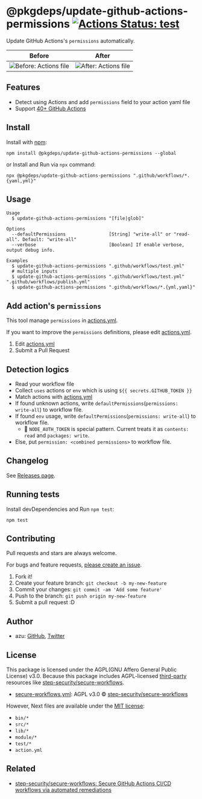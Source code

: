 # @pkgdeps/update-github-actions-permissions [![Actions Status: test](https://github.com/pkgdeps/update-github-actions-permissions/workflows/test/badge.svg)](https://github.com/pkgdeps/update-github-actions-permissions/actions?query=workflow%3A"test")

Update GitHub Actions&#39;s `permissions` automatically.

|                    Before                    |                   After                    |
|:--------------------------------------------:|:------------------------------------------:|
| ![Before: Actions file](docs/img/before.png) | ![After: Actions file](docs/img/after.png) |

## Features

- Detect using Actions and add `permissions` field to your action yaml file
- Support [40+ GitHub Actions](./actions.yml)

## Install

Install with [npm](https://www.npmjs.com/):

    npm install @pkgdeps/update-github-actions-permissions --global

or Install and Run via `npx` command:

    npx @pkgdeps/update-github-actions-permissions ".github/workflows/*.{yaml,yml}"

## Usage

    Usage
      $ update-github-actions-permissions "[file|glob]"
 
    Options
      --defaultPermissions                [String] "write-all" or "read-all". Default: "write-all"
      --verbose                           [Boolean] If enable verbose, output debug info.
 
    Examples
      $ update-github-actions-permissions ".github/workflows/test.yml"
      # multiple inputs
      $ update-github-actions-permissions ".github/workflows/test.yml" ".github/workflows/publish.yml" 
      $ update-github-actions-permissions ".github/workflows/*.{yml,yaml}"

## Add action's `permissions`

This tool manage `permissions` in [actions.yml](./actions.yml).

If you want to improve the `permissions` definitions, please edit [actions.yml](./actions.yml).

1. Edit [actions.yml](./actions.yml)
2. Submit a Pull Request

## Detection logics

- Read your workflow file
- Collect `uses` actions or `env` which is using `${{ secrets.GITHUB_TOKEN }}`
- Match actions with [actions.yml](./actions.yml)
- If found unknown actions, write `defaultPermissions`(`permissions: write-all`) to workflow file.
- If found `env` usage, write `defaultPermissions`(`permissions: write-all`) to workflow file.
    - :memo: `NODE_AUTH_TOKEN` is special pattern. Current treats it as `contents: read` and `packages: write`.
- Else, put `permission: <combined permissions>` to workflow file.

## Changelog

See [Releases page](https://github.com/pkgdeps/update-github-actions-permissions/releases).

## Running tests

Install devDependencies and Run `npm test`:

    npm test

## Contributing

Pull requests and stars are always welcome.

For bugs and feature
requests, [please create an issue](https://github.com/pkgdeps/update-github-actions-permissions/issues).

1. Fork it!
2. Create your feature branch: `git checkout -b my-new-feature`
3. Commit your changes: `git commit -am 'Add some feature'`
4. Push to the branch: `git push origin my-new-feature`
5. Submit a pull request :D

## Author

- azu: [GitHub](https://github.com/azu), [Twitter](https://twitter.com/azu_re)

## License

This package is licensed under the AGPL(GNU Affero General Public License) v3.0.
Because this package includes AGPL-licensed [third-party](third-party/) resources like [step-security/secure-workflows](https://github.com/step-security/secure-workflows).

- [secure-workflows.yml](third-party/secure-workflows.yml): AGPL v3.0 ©️ [step-security/secure-workflows](https://github.com/step-security/secure-workflows)

However, Next files are available under the [MIT license](./LICENSE-MIT):

- `bin/*`
- `src/*`
- `lib/*`
- `module/*`
- `test/*`
- `action.yml`

## Related

- [step-security/secure-workflows: Secure GitHub Actions CI/CD workflows via automated remediations](https://github.com/step-security/secure-workflows)
